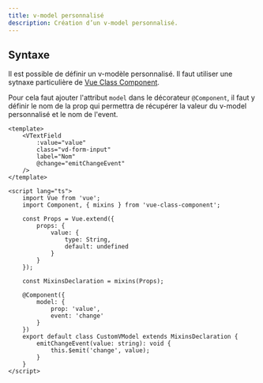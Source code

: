 ```yaml
---
title: v-model personnalisé
description: Création d’un v-model personnalisé.
---
```


## Syntaxe

Il est possible de définir un v-modèle personnalisé. Il faut utiliser une sytnaxe particulière de [Vue Class Component](https://github.com/vuejs/vue-class-component). 

Pour cela faut ajouter l'attribut `model` dans le décorateur `@Component`, il faut y définir le nom de la prop qui permettra de récupérer la valeur du v-model personnalisé et le nom de l'event.

```vue
<template>
	<VTextField
		:value="value"
		class="vd-form-input"
		label="Nom"
		@change="emitChangeEvent"
	/>
</template>

<script lang="ts">
	import Vue from 'vue';
	import Component, { mixins } from 'vue-class-component';

	const Props = Vue.extend({
		props: {
			value: {
				type: String,
				default: undefined
			}
		}
	});

	const MixinsDeclaration = mixins(Props);

	@Component({
		model: {
			prop: 'value',
			event: 'change'
		}
	})
	export default class CustomVModel extends MixinsDeclaration {
		emitChangeEvent(value: string): void {
			this.$emit('change', value);
		}
	}
</script>
```
